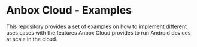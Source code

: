 # Anbox Cloud - Examples

This repository provides a set of examples on how to implement different uses cases with
the features Anbox Cloud provides to run Android devices at scale in the cloud.
